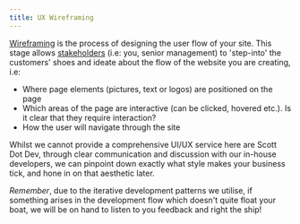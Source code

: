 ```yaml
---
title: UX Wireframing
---
```


[Wireframing](https://www.figma.com/resource-library/what-is-wireframing/) is the process of designing the user flow of your site. This stage allows [stakeholders](https://agilemodeling.com/essays/stakeholders.htm) (i.e: you, senior management) to 'step-into' the customers' shoes and ideate about the flow of the website you are creating, i.e:

- Where page elements (pictures, text or logos) are positioned on the page
- Which areas of the page are interactive (can be clicked, hovered etc.). Is it clear that they require interaction?
- How the user will navigate through the site

Whilst we cannot provide a comprehensive UI/UX service here are Scott Dot Dev, through clear communication and discussion with our in-house developers, we can pinpoint down exactly what style makes your business tick, and hone in on that aesthetic later.

<i>Remember</i>, due to the iterative development patterns we utilise, if something arises in the development flow which doesn't quite float your boat, we will be on hand to listen to you feedback and right the ship!